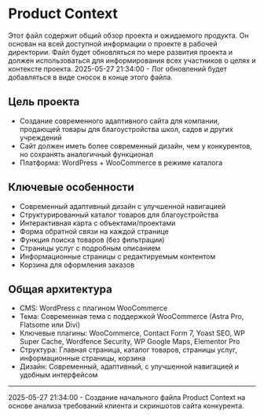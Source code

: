 # Product Context
      
Этот файл содержит общий обзор проекта и ожидаемого продукта. Он основан на всей доступной информации о проекте в рабочей директории. Файл будет обновляться по мере развития проекта и должен использоваться для информирования всех участников о целях и контексте проекта.
2025-05-27 21:34:00 - Лог обновлений будет добавляться в виде сносок в конце этого файла.
      
## Цель проекта

* Создание современного адаптивного сайта для компании, продающей товары для благоустройства школ, садов и других учреждений
* Сайт должен иметь более современный дизайн, чем у конкурентов, но сохранять аналогичный функционал
* Платформа: WordPress + WooCommerce в режиме каталога

## Ключевые особенности

* Современный адаптивный дизайн с улучшенной навигацией
* Структурированный каталог товаров для благоустройства
* Интерактивная карта с объектами/проектами
* Форма обратной связи на каждой странице
* Функция поиска товаров (без фильтрации)
* Страницы услуг с подробным описанием
* Информационные страницы с редактируемым контентом
* Корзина для оформления заказов

## Общая архитектура

* CMS: WordPress с плагином WooCommerce
* Тема: Современная тема с поддержкой WooCommerce (Astra Pro, Flatsome или Divi)
* Ключевые плагины: WooCommerce, Contact Form 7, Yoast SEO, WP Super Cache, Wordfence Security, WP Google Maps, Elementor Pro
* Структура: Главная страница, каталог товаров, страницы услуг, информационные страницы, корзина
* Дизайн: Современный, адаптивный, с улучшенной навигацией и удобным интерфейсом

---

2025-05-27 21:34:00 - Создание начального файла Product Context на основе анализа требований клиента и скриншотов сайта конкурента.
